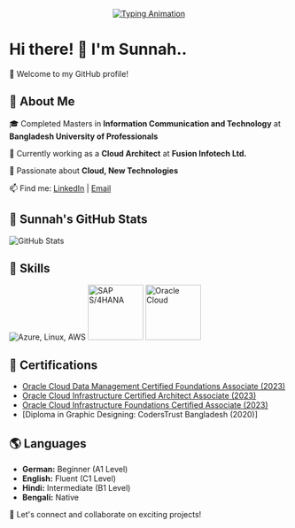 <p align="center">
  <a href="https://github.com/rzsunnah">
    <img src="https://readme-typing-svg.herokuapp.com?size=24&width=600&lines=Exploring+New+Technologies!" alt="Typing Animation" />
  </a>
</p>

# Hi there! 👋 I'm Sunnah..

🌟 Welcome to my GitHub profile!  

## 🚀 About Me  
🎓 Completed Masters in **Information Communication and Technology** at **Bangladesh University of Professionals**

💼 Currently working as a **Cloud Architect** at **Fusion Infotech Ltd.**

🌱 Passionate about **Cloud, New Technologies**  

📫 Find me: [LinkedIn](https://www.linkedin.com/in/rubaiya-zahin-sunnah/) | [Email](mailto:zahinsunnah@gmail.com)
  
## 🚀 Sunnah's GitHub Stats  
<p align="left">
  <img src="https://github-readme-stats.vercel.app/api?username=rzsunnah&show_icons=true&theme=dark" alt="GitHub Stats" />
</p>

## 🚀 Skills  
<p align="left">
  <img src="https://skillicons.dev/icons?i=azure,linux,aws" alt="Azure, Linux, AWS"/>
  <img src="https://www.sap.com/dam/application/shared/logos/sap-logo-svg.svg" alt="SAP S/4HANA" width="100"/>
  <img src="https://upload.wikimedia.org/wikipedia/commons/5/50/Oracle_logo.svg" alt="Oracle Cloud" width="100"/>
</p>


## 📜 Certifications  
- [Oracle Cloud Data Management Certified Foundations Associate (2023)](https://catalog-education.oracle.com/ords/certview/sharebadge?id=3FEC9D17554B9D442076BD3EC044BE6A8547FEFA6B9E84D98DAE9C0E67A1DC73)  
- [Oracle Cloud Infrastructure Certified Architect Associate (2023)](https://catalog-education.oracle.com/ords/certview/sharebadge?id=333FCA5288A08BF99C079CAECA1A5959994DD40B7548C16E6C388A51CE09B457)  
- [Oracle Cloud Infrastructure Foundations Certified Associate (2023)](https://catalog-education.oracle.com/ords/certview/sharebadge?id=5C5F8EBDE58E06C42D519D8B9CF67E815F3864250C1E36D5579B8CF0DF10C127)
- [Diploma in Graphic Designing: CodersTrust Bangladesh (2020)]
 

## 🌎 Languages  
- **German:** Beginner (A1 Level)  
- **English:** Fluent (C1 Level)  
- **Hindi:** Intermediate (B1 Level)  
- **Bengali:** Native  

🚀 Let's connect and collaborate on exciting projects!  

